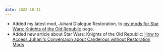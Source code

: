 ```yaml
---
date: 2022-10-11
---
```


* Added my latest mod, Juhani Dialogue Restoration, to [my mods for Star Wars: Knights of the Old Republic](/projects/kotor1mods) page.
* Added new article about Star Wars: Knights of the Old Republic: [How to Access Juhani's Conversaion about Canderous without Restoration Mods](/shrines/starwarskotor/articles/juhani-hostility-towards-canderous)